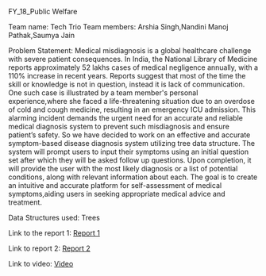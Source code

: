 FY_18_Public Welfare

Team name: Tech Trio
Team members: Arshia Singh,Nandini Manoj Pathak,Saumya Jain

Problem Statement:
Medical misdiagnosis is a global healthcare challenge with severe patient consequences. In India, the National Library of Medicine reports approximately 52 lakhs cases of medical negligence annually, with a 110% increase in recent years. Reports suggest that most of the time the skill or knowledge is not in question, instead it is lack of communication. One such case is illustrated by a team member's personal experience,where she faced a life-threatening situation due to an overdose of cold and cough medicine, resulting in an emergency ICU admission. This alarming incident demands the urgent need for an accurate and reliable medical diagnosis system to prevent such
misdiagnosis and ensure patient’s safety. So we have decided to work on an effective and accurate symptom-based disease diagnosis system utilizing tree data structure. The system will prompt users to input their symptoms using an initial question set after which they will be asked follow up questions. Upon completion, it will provide the user with the most likely diagnosis or a list of potential conditions, along with relevant information about each. The goal is to create an intuitive and accurate platform for self-assessment of medical symptoms,aiding users in seeking appropriate medical advice and treatment.

Data Structures used: Trees

Link to the report 1: 
[Report 1](https://drive.google.com/file/d/1AIOOhQ24EjWcg8u__LmD_VpFrTgfTA3m/view?usp=sharing)

Link to report 2: 
[Report 2](https://drive.google.com/file/d/1ytTMPMs33q-3In3rIVaPlyTPBGEVRz3E/view?usp=sharing)

Link to video:
[Video](https://drive.google.com/drive/u/0/folders/1GiRz2TK2ec12oP3bzmf9sx6O9PPfwRNE)
